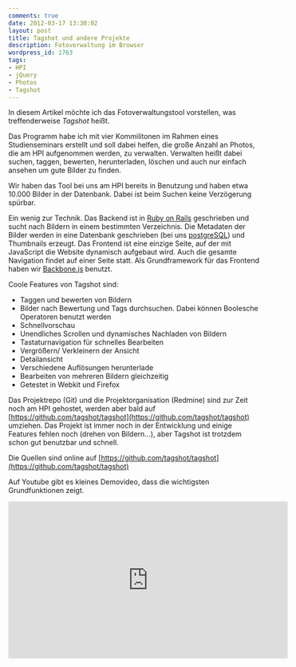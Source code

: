 ```yaml
---
comments: true
date: 2012-03-17 13:30:02
layout: post
title: Tagshot und andere Projekte
description: Fotoverwaltung im Browser
wordpress_id: 1763
tags:
- HPI
- jQuery
- Photos
- Tagshot
---
```


In diesem Artikel möchte ich das Fotoverwaltungstool vorstellen, was treffenderweise _Tagshot_ heißt.

Das Programm habe ich mit vier Kommilitonen im Rahmen eines Studienseminars erstellt und soll dabei helfen, die große Anzahl an Photos, die am HPI aufgenommen werden, zu verwalten. Verwalten heißt dabei suchen, taggen, bewerten, herunterladen, löschen und auch nur einfach ansehen um gute Bilder zu finden.

Wir haben das Tool bei uns am HPI bereits in Benutzung und haben etwa 10.000 Bilder in der Datenbank. Dabei ist beim Suchen keine Verzögerung spürbar.

Ein wenig zur Technik. Das Backend ist in [Ruby on Rails](https://rubyonrails.org/) geschrieben und sucht nach Bildern in einem bestimmten Verzeichnis. Die Metadaten der Bilder werden in eine Datenbank geschrieben (bei uns [postgreSQL](https://www.postgresql.org/)) und Thumbnails erzeugt. Das Frontend ist eine einzige Seite, auf der mit JavaScript die Website dynamisch aufgebaut wird. Auch die gesamte Navigation findet auf einer Seite statt. Als Grundframework für das Frontend haben wir [Backbone.js](https://backbonejs.org/) benutzt.

Coole Features von Tagshot sind:

  * Taggen und bewerten von Bildern
  * Bilder nach Bewertung und Tags durchsuchen. Dabei können Boolesche Operatoren benutzt werden
  * Schnellvorschau
  * Unendliches Scrollen und dynamisches Nachladen von Bildern
  * Tastaturnavigation für schnelles Bearbeiten
  * Vergrößern/ Verkleinern der Ansicht
  * Detailansicht
  * Verschiedene Auflösungen herunterlade
  * Bearbeiten von mehreren Bildern gleichzeitig
  * Getestet in Webkit und Firefox


Das Projektrepo (Git) und die Projektorganisation (Redmine) sind zur Zeit noch am HPI gehostet, werden aber bald auf [https://github.com/tagshot/tagshot](https://github.com/tagshot/tagshot) umziehen. Das Projekt ist immer noch in der Entwicklung und einige Features fehlen noch (drehen von Bildern...), aber Tagshot ist trotzdem schon gut benutzbar und schnell.

<update>Die Quellen sind online auf [https://github.com/tagshot/tagshot](https://github.com/tagshot/tagshot)</update>

Auf Youtube gibt es kleines Demovideo, dass die wichtigsten Grundfunktionen zeigt.

<iframe width="560" height="315" src="https://www.youtube-nocookie.com/embed/nB3fcDLNk8g" frameborder="0" allowfullscreen></iframe>
